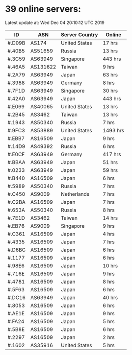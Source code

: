 # 39 online servers:

Latest update at: Wed Dec 04 20:10:12 UTC 2019

| ID | ASN | Server Country | Online |
| -- | --- | -------------- | ------ |
| #.D09B | AS174 | United States | 17 hrs |
| #.40B5 | AS51659 | Russia | 13 hrs |
| #.3C59 | AS63949 | Singapore | 443 hrs |
| #.46A5 | AS131622 | Taiwan | 9 hrs |
| #.2A79 | AS63949 | Japan | 63 hrs |
| #.3988 | AS63949 | Germany | 8 hrs |
| #.7F1D | AS63949 | Singapore | 30 hrs |
| #.42A0 | AS63949 | Japan | 443 hrs |
| #.E069 | AS40065 | United States | 13 hrs |
| #.2B45 | AS3462 | Taiwan | 13 hrs |
| #.1943 | AS50340 | Russia | 7 hrs |
| #.9FC3 | AS53889 | United States | 1493 hrs |
| #.EBB7 | AS16509 | Japan | 9 hrs |
| #.14D9 | AS49392 | Russia | 6 hrs |
| #.E0CF | AS63949 | Germany | 417 hrs |
| #.BBAA | AS63949 | Japan | 51 hrs |
| #.0233 | AS63949 | Japan | 59 hrs |
| #.B440 | AS16509 | Japan | 6 hrs |
| #.5989 | AS50340 | Russia | 7 hrs |
| #.C450 | AS9009 | Netherlands | 7 hrs |
| #.C2BA | AS16509 | Japan | 7 hrs |
| #.653A | AS50340 | Russia | 8 hrs |
| #.7E1D | AS3462 | Taiwan | 14 hrs |
| #.EB76 | AS9009 | Singapore | 9 hrs |
| #.C361 | AS16509 | Japan | 4 hrs |
| #.4335 | AS16509 | Japan | 7 hrs |
| #.D6BC | AS16509 | Japan | 6 hrs |
| #.1177 | AS16509 | Japan | 6 hrs |
| #.98E6 | AS16509 | Japan | 10 hrs |
| #.716E | AS16509 | Japan | 9 hrs |
| #.4781 | AS16509 | Japan | 8 hrs |
| #.5F63 | AS16509 | Japan | 6 hrs |
| #.DC16 | AS63949 | Japan | 40 hrs |
| #.8053 | AS16509 | Japan | 6 hrs |
| #.AE1E | AS16509 | Japan | 9 hrs |
| #.FA24 | AS16509 | Japan | 5 hrs |
| #.5B8E | AS16509 | Japan | 6 hrs |
| #.2297 | AS16509 | Japan | 2 hrs |
| #.1602 | AS35916 | United States | 5 hrs |

